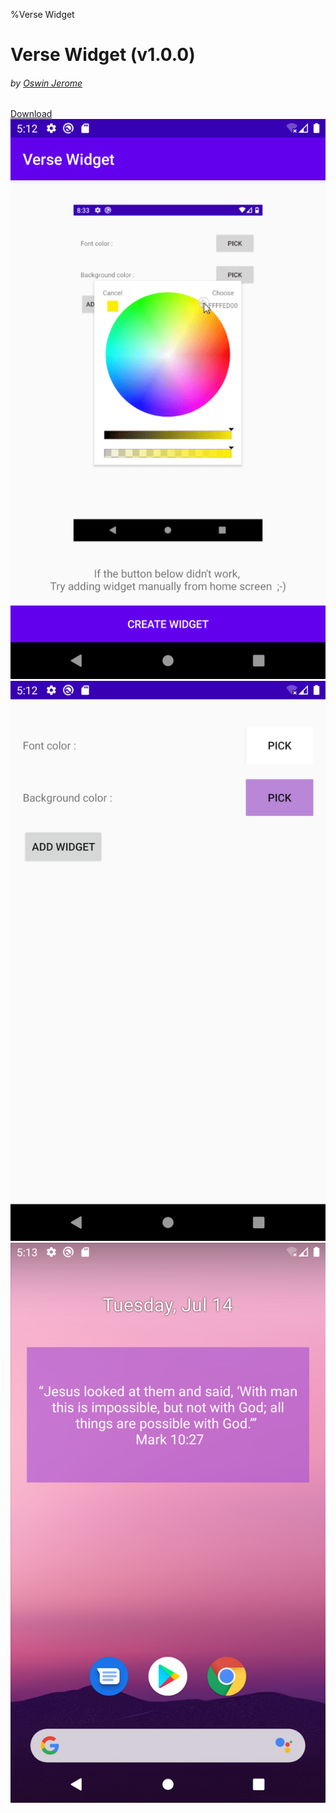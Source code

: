 %Verse Widget
<html lang="en">
<head>
    <meta charset="UTF-8">
    <meta name="viewport" content="width=device-width, initial-scale=1.0">
    <title>Songs of zion</title>
    <link rel="stylesheet" href="https://stackpath.bootstrapcdn.com/bootstrap/4.4.1/css/bootstrap.min.css" integrity="sha384-Vkoo8x4CGsO3+Hhxv8T/Q5PaXtkKtu6ug5TOeNV6gBiFeWPGFN9MuhOf23Q9Ifjh" crossorigin="anonymous">
</head>
<body>
<div class="container text-center">
    <h1 class="mt-5 text-center heading text-muted">Verse Widget (v1.0.0)</h1>
    <h6>by <a href="https://oswin1998.cf/">Oswin Jerome</a></h6>
    <a href="https://github.com/oswin-jerome/verse-widget/releases/download/v1.0.0/verse.widget.v1.0.0.apk" class="btn btn-success mt-4">Download</a>

<div class="images row mt-5 mb-5">
        <div class="col-4 ">
            <img src="./s1.png" class="w-100" alt="" srcset="">
        </div>
        <div class="col-4 ">
            <img src="./s2.png" class="w-100" alt="" srcset="">
        </div>
        <div class="col-4 ">
            <img src="./s3.png" class="w-100" alt="" srcset="">
        </div>
    </div>
</div>
</body>
</html>